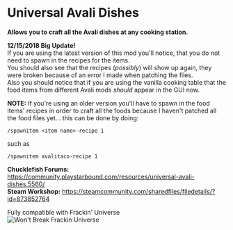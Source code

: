# Universal Avali Dishes

**Allows you to craft all the Avali dishes at any cooking station.**

**12/15/2018 Big Update!**   
If you are using the latest version of this mod you'll notice, that you do not need to spawn in the recipes for the items.   
You should also see that the recipes (*possibly*) will show up again, they were broken because of an error I made when patching the files.   
Also you should notice that if you are using the vanilla cooking table that the food items from different Avali mods *should* appear in the GUI now.   

**NOTE:** If you're using an older version you'll have to spawn in the food items' recipes in order to craft all the foods because I haven't patched all the food files yet... this can be done by doing:   
```
/spawnitem <item name>-recipe 1
```
such as
```
/spawnitem avalitaco-recipe 1
```

**Chucklefish Forums:** https://community.playstarbound.com/resources/universal-avali-dishes.5560/   
**Steam Workshop:** https://steamcommunity.com/sharedfiles/filedetails/?id=873852764

Fully compatible with Frackin' Universe   
![Won't Break Frackin Universe](https://i.imgur.com/1TfuM5F.png)
